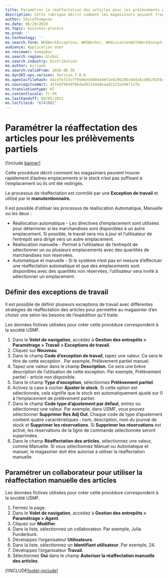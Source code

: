 ```yaml
---
title: Paramétrer la réaffectation des articles pour les prélèvements partiels
description: Cette rubrique décrit comment les magasiniers peuvent trouver rapidement d’autres emplacements si le stock n’est pas suffisant à l’emplacement où ils ont été redirigés.
author: ShylaThompson
ms.date: 06/29/2020
ms.topic: business-process
ms.prod: ''
ms.technology: ''
ms.search.form: WHSWorkException, WHSWorker, WHSLocationWithWorkException
audience: Application User
ms.reviewer: kamaybac
ms.search.region: Global
ms.search.industry: Distribution
ms.author: mirzaab
ms.search.validFrom: 2016-06-30
ms.dyn365.ops.version: Version 7.0.0
ms.openlocfilehash: 84cefe723cff9566ed3004e49f1e829020bc0d416cd0b29258c21222fbeb05ab
ms.sourcegitcommit: 42fe9790ddf0bdad911544deaa82123a396712fb
ms.translationtype: HT
ms.contentlocale: fr-FR
ms.lasthandoff: 08/05/2021
ms.locfileid: "6741882"
---
```

# <a name="set-up-short-picking-item-reallocation"></a>Paramétrer la réaffectation des articles pour les prélèvements partiels

[!include [banner](../../includes/banner.md)]

Cette procédure décrit comment les magasiniers peuvent trouver rapidement d’autres emplacements si le stock n’est pas suffisant à l’emplacement où ils ont été redirigés. 

Le processus de réaffectation est contrôlé par une **Exception de travail** et utilisé par le **manutentionnaire.**

Il est possible d’utiliser les processus de réallocation Automatique, Manuelle ou les deux :

- Réallocation automatique - Les directives d’emplacement sont utilisées pour déterminer si les marchandises sont disponibles à un autre emplacement. Si possible, le travail sera mis à jour et l’utilisateur de l’entrepôt sera dirigé vers un autre emplacement.
- Réallocation manuelle - Permet à l’utilisateur de l’entrepôt de sélectionner un ou plusieurs emplacements avec des quantités de marchandises non réservées. 
- Automatique et manuelle - Si le système n’est pas en mesure d’effectuer une réaffectation automatique et que des emplacements sont disponibles avec des quantités non réservées, l’utilisateur sera invité à sélectionner un emplacement.

## <a name="set-up-work-exceptions"></a>Définir des exceptions de travail
Il est possible de définir plusieurs exceptions de travail avec différentes stratégies de réaffectation des articles pour permettre au magasinier d’en choisir une selon les besoins de l’expédition qu’il traite.

Les données fictives utilisées pour créer cette procédure correspondent à la société USMF.

1. Dans le **Volet de navigation**, accédez à **Gestion des entrepôts > Paramétrage > Travail > Exceptions de travail**.
2. Cliquez sur **Nouveau**. 
3. Dans le champ **Code d’exception de travail**, tapez une valeur. Ce sera le titre de cette exception . Par exemple, Prélèvement partiel manuel.
4. Tapez une valeur dans le champ **Description**. Ce sera une brève description de l’utilisation de cette exception. Par exemple, Prélèvement partiel - article non disponible.
5. Dans le champ **Type d’exception**, sélectionnez **Prélèvement partiel**.
6. Activez la case à cocher **Ajuster le stock**. Si cette option est sélectionnée, cela signifie que le stock est automatiquement ajusté sur 0 à l’emplacement de prélèvement partiel.
7. Dans le champ **Code type d’ajustement par défaut**, entrez ou sélectionnez une valeur. Par exemple, dans USMF, vous pouvez sélectionner **Supprimer Res Adj Out**. Chaque code de type d’ajustement contient quatre caractéristiques : nom, description, nom du journal de stock et **Supprimer les réservations**. Si **Supprimer les réservations** est activé, les réservations de la ligne de commande sélectionnée seront supprimées.  
8. Dans le champ **Réaffectation des articles**, sélectionnez une valeur, comme Manuelle. Si vous sélectionnez Manuel ou Automatique et manuel, le magasinier doit être autorisé à utiliser la réaffectation manuelle.

## <a name="set-up-a-worker-to-use-manual-item-reallocation"></a>Paramétrer un collaborateur pour utiliser la réaffectation manuelle des articles

Les données fictives utilisées pour créer cette procédure correspondent à la société USMF.

1. Fermez la page.
2. Dans le **Volet de navigation**, accédez à **Gestion des entrepôts > Paramétrage > Agent**.
3. Cliquez sur **Modifier**.
4. Dans la liste, sélectionnez un collaborateur. Par exemple, Julia Funderburk.
5. Développez l’organisateur **Utilisateurs**.
6. Dans la liste, sélectionnez un **Identifiant utilisateur**. Par exemple, 24.
7. Développez l’organisateur **Travail**.
8. Sélectionnez **Oui** dans le champ **Autoriser la réaffectation manuelle des articles**.


[!INCLUDE[footer-include](../../../includes/footer-banner.md)]
